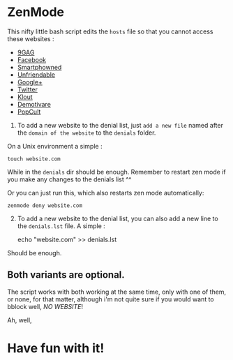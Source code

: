 # ZenMode

This nifty little bash script edits the `hosts` file so that you cannot access these websites : 

- [9GAG](http://9gag.com/)
- [Facebook](http://facebook.com/)
- [Smartphowned](http://smartphowned.com/)
- [Unfriendable](http://unfriendable.com/)
- [Google+](http://plus.google.com/)
- [Twitter](http://twitter.com/)
- [Klout](http://klout.com/)
- [Demotivare](http://demotivare.com/)
- [PopCult](http://popcult.ro/)

1) To add a new website to the denial list, just `add a new file` named after the `domain of the website` to the `denials` folder.

On a Unix environment a simple :
	
	touch website.com
	
While in the `denials` dir should be enough. Remember to restart zen mode if you make any changes to the denials list ^^

Or you can just run this, which also restarts zen mode automatically:

	zenmode deny website.com

2) To add a new website to the denial list, you can also add a new line to the `denials.lst` file. A simple : 

	echo "website.com" >> denials.lst

Should be enough.

## Both variants are optional.

The script works with both working at the same time, only with one of them, or none, for that matter, although i'm not quite sure if you would want to bblock well, *NO WEBSITE*!

Ah, well,

# Have fun with it!
